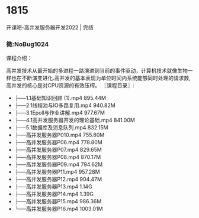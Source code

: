 # 1815
开课吧-高并发服务器开发2022 | 完结
### 微:NoBug1024 


课程介绍：

高并发技术从最开始的多进程一路演进到当前的事件驱动，计算机技术就像生物一样也在不断演变进化.高并发的基本表现为单位时间内系统能够同时处理的请求数,高并发的核心是对CPU资源的有效压榨。
〖课程目录〗:

- ├──1.1基础知识回顾 (1).mp4  895.44M
- ├──2.1线程池与IO多路复用.mp4  940.82M
- ├──3.1Epoll与作业讲解.mp4  977.67M
- ├──4.1高并发服务器开发的理论基础.mp4  841.00M
- ├──5.1数据库及消息队列.mp4  832.15M
- ├──高并发服务器P010.mp4  755.80M
- ├──高并发服务器P06.mp4  778.80M
- ├──高并发服务器P07.mp4  829.65M
- ├──高并发服务器P08.mp4  870.17M
- ├──高并发服务器P09.mp4  794.62M
- ├──高并发服务器P11.mp4  957.28M
- ├──高并发服务器P12.mp4  904.47M
- ├──高并发服务器P13.mp4  1.14G
- ├──高并发服务器P14.mp4  1.39G
- ├──高并发服务器P15.mp4  986.36M
- └──高并发服务器P16.mp4  1003.01M
